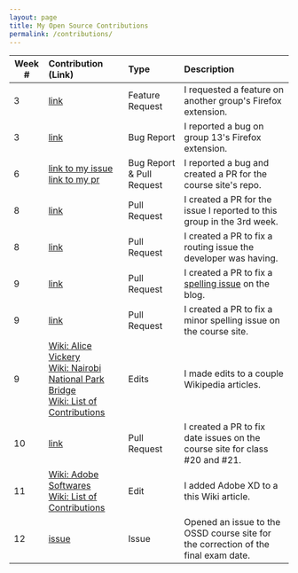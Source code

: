 ```yaml
---
layout: page
title: My Open Source Contributions
permalink: /contributions/
---
```


<!-- 
Type of the contribution should be "Wikipedia edit", "OpenStreet Map feature", "Documentation", "Course website", "Blog", 
"Browse Add-on", etc. 

The descriptioin should include a brief summary of what you did. 

Replace the first row with your contribution. 

--> 





| Week #       | Contribution (Link)  | Type  | Description | 
|---|:---|:---|:---| 
|  3   | [link](https://github.com/nyu-ossd-s19/tickStop/issues/1)    | Feature Request     |   I requested a feature on another group's Firefox extension.    |
|  3   | [link](https://github.com/nyu-ossd-s19/ToDoList-team13/issues/1)    |  Bug Report   |  I reported a bug on group 13's Firefox extension.    |
|  6   |  [link to my issue](https://github.com/joannakl/ossd_s19/issues/2) [link to my pr](https://github.com/joannakl/ossd_s19/pull/3)   |  Bug Report & Pull Request  |   I reported a bug and created a PR for the course site's repo.   |
|  8   |  [link](https://github.com/nyu-ossd-s19/ToDoList-team13/pull/2)   |  Pull Request  |   I created a PR for the issue I reported to this group in the 3rd week.   |
|  8   |  [link](https://github.com/ReadyPlayer2/nasa-playgrounds/pull/17)   |  Pull Request  |   I created a PR to fix a routing issue the developer was having.   |
|  9   |  [link](https://github.com/nyu-ossd-s19/vivfang-weekly/pull/2)   |  Pull Request  |   I created a PR to fix a [spelling issue](https://github.com/nyu-ossd-s19/vivfang-weekly/issues/1) on the blog.   |
|  9   |  [link](https://github.com/joannakl/ossd_s19/pull/8)   |  Pull Request  |   I created a PR to fix a minor spelling issue on the course site.   |
|  9   |  [Wiki: Alice Vickery](https://en.wikipedia.org/wiki/Alice_Vickery)<br>[Wiki: Nairobi National Park Bridge](https://en.wikipedia.org/wiki/Nairobi_National_Park_Super_Major_Bridge)<br>[Wiki: List of Contributions](https://en.wikipedia.org/wiki/Special:Contributions/Candacej97)   |  Edits  |   I made edits to a couple Wikipedia articles.   |
|  10   |  [link](https://github.com/joannakl/ossd_s19/pull/11)  |  Pull Request  |   I created a PR to fix date issues on the course site for class #20 and #21.   |
|  11   |  [Wiki: Adobe Softwares](https://en.wikipedia.org/wiki/List_of_Adobe_software)<br>[Wiki: List of Contributions](https://en.wikipedia.org/wiki/Special:Contributions/Candacej97)   |  Edit  |   I added Adobe XD to a this Wiki article.   |
| 12 | [issue](https://github.com/joannakl/ossd_s19/issues/16) | Issue | Opened an issue to the OSSD course site for the correction of the final exam date. |
